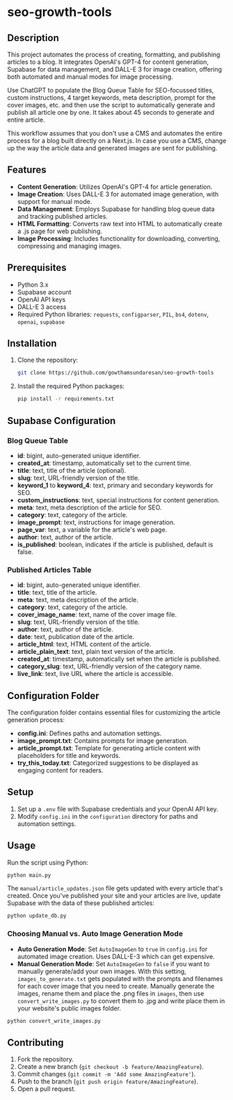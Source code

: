 # seo-growth-tools

## Description

This project automates the process of creating, formatting, and publishing articles to a blog. It integrates OpenAI's GPT-4 for content generation, Supabase for data management, and DALL-E 3 for image creation, offering both automated and manual modes for image processing.

Use ChatGPT to populate the Blog Queue Table for SEO-focussed titles, custom instructions, 4 target keywords, meta description, prompt for the cover images, etc. and then use the script to automatically generate and publish all article one by one. It takes about 45 seconds to generate and entire article.

This workflow assumes that you don't use a CMS and automates the entire process for a blog built directly on a Next.js. In case you use a CMS, change up the way the article data and generated images are sent for publishing.

## Features

- **Content Generation**: Utilizes OpenAI's GPT-4 for article generation.
- **Image Creation**: Uses DALL-E 3 for automated image generation, with support for manual mode.
- **Data Management**: Employs Supabase for handling blog queue data and tracking published articles.
- **HTML Formatting**: Converts raw text into HTML to automatically create a .js page for web publishing.
- **Image Processing**: Includes functionality for downloading, converting, compressing and managing images.

## Prerequisites

- Python 3.x
- Supabase account
- OpenAI API keys
- DALL-E 3 access
- Required Python libraries: `requests`, `configparser`, `PIL`, `bs4`, `dotenv`, `openai`, `supabase`

## Installation

1. Clone the repository:
   ```bash
   git clone https://github.com/gowthamsundaresan/seo-growth-tools
   ```
2. Install the required Python packages:
   ```bash
   pip install -r requirements.txt
   ```

## Supabase Configuration

### Blog Queue Table

- **id**: bigint, auto-generated unique identifier.
- **created_at**: timestamp, automatically set to the current time.
- **title**: text, title of the article (optional).
- **slug**: text, URL-friendly version of the title.
- **keyword_1** to **keyword_4**: text, primary and secondary keywords for SEO.
- **custom_instructions**: text, special instructions for content generation.
- **meta**: text, meta description of the article for SEO.
- **category**: text, category of the article.
- **image_prompt**: text, instructions for image generation.
- **page_var**: text, a variable for the article's web page.
- **author**: text, author of the article.
- **is_published**: boolean, indicates if the article is published, default is false.

### Published Articles Table

- **id**: bigint, auto-generated unique identifier.
- **title**: text, title of the article.
- **meta**: text, meta description of the article.
- **category**: text, category of the article.
- **cover_image_name**: text, name of the cover image file.
- **slug**: text, URL-friendly version of the title.
- **author**: text, author of the article.
- **date**: text, publication date of the article.
- **article_html**: text, HTML content of the article.
- **article_plain_text**: text, plain text version of the article.
- **created_at**: timestamp, automatically set when the article is published.
- **category_slug**: text, URL-friendly version of the category name.
- **live_link**: text, live URL where the article is accessible.

## Configuration Folder

The configuration folder contains essential files for customizing the article generation process:

- **config.ini**: Defines paths and automation settings.
- **image_prompt.txt**: Contains prompts for image generation.
- **article_prompt.txt**: Template for generating article content with placeholders for title and keywords.
- **try_this_today.txt**: Categorized suggestions to be displayed as engaging content for readers.

## Setup

1. Set up a `.env` file with Supabase credentials and your OpenAI API key.
2. Modify `config.ini` in the `configuration` directory for paths and automation settings.

## Usage

Run the script using Python:

```bash
python main.py
```

The `manual/article_updates.json` file gets updated with every article that's created. Once you've published your site and your articles are live, update Supabase with the data of these published articles:

```bash
python update_db.py
```

### Choosing Manual vs. Auto Image Generation Mode

- **Auto Generation Mode**: Set `AutoImageGen` to `true` in `config.ini` for automated image creation. Uses DALL-E-3 which can get expensive.
- **Manual Generation Mode**: Set `AutoImageGen` to `false` if you want to manually generate/add your own images. With this setting, `images_to_generate.txt` gets populated with the prompts and filenames for each cover image that you need to create. Manually generate the images, rename them and place the .png files in `images`, then use `convert_write_images.py` to convert them to .jpg and write place them in your website's public images folder.

```bash
python convert_write_images.py
```

## Contributing

1. Fork the repository.
2. Create a new branch (`git checkout -b feature/AmazingFeature`).
3. Commit changes (`git commit -m 'Add some AmazingFeature'`).
4. Push to the branch (`git push origin feature/AmazingFeature`).
5. Open a pull request.

